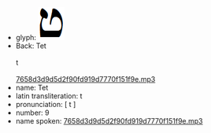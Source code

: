 - glyph: ![c5c5a1f198b0b68ad372b840a2d9d649.png](47.png)
- Back: Tet<br /><br />t<br /><br />[7658d3d9d5d2f90fd919d7770f151f9e.mp3](5.mp3)
- name: Tet<br />
- latin transliteration: t<br />
- pronunciation: [ t ]<br />
- number: 9<br />
- name spoken: [7658d3d9d5d2f90fd919d7770f151f9e.mp3](5.mp3)